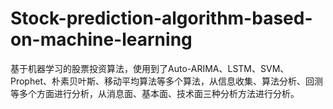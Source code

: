 # Stock-prediction-algorithm-based-on-machine-learning
基于机器学习的股票投资算法，使用到了Auto-ARIMA、LSTM、SVM、Prophet、朴素贝叶斯、移动平均算法等多个算法，从信息收集、算法分析、回测等多个方面进行分析，从消息面、基本面、技术面三种分析方法进行分析。
